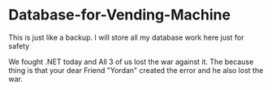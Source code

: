 # Database-for-Vending-Machine

This is just like a backup.
I will store all my database work here just for safety


We fought .NET today and All 3 of us lost the war against it. The because thing is that your dear Friend "Yordan" created the error and he also lost the war. 
